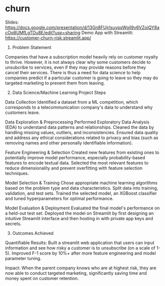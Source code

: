 # churn

Slides: https://docs.google.com/presentation/d/13Gn8FUjrlsuypsWgiI9v6VZoiQY8acOq8UMfLgTDu8E/edit?usp=sharing
Demo App with Streamlit: https://customer-churn-risk.streamlit.app/

1. Problem Statement

Companies that have a subscription model heavily rely on customer royalty to thrive. However, it is not always clear why some customers decide to unsubcribe to services, even if they may provide reasons before they cancel their services. There is thus a need for data science to help companies predict if a particular customer is going to leave so they may do targeted marketing to prevent them from leaving. 

2. Data Science/Machine Learning Project Steps

Data Collection
Identified a dataset from a ML competition, which corresponds to a telecommunication company's data to understand why customers leave.

Data Exploration & Preprocessing
Performed Exploratory Data Analysis (EDA) to understand data patterns and relationships.
Cleaned the data by handling missing values, outliers, and inconsistencies.
Ensured data quality and address any ethical considerations related to privacy and bias (such as removing names and other personally identifiable information).

Feature Engineering & Selection
Created new features from existing ones to potentially improve model performance, especially probability-based features to encode textual data.
Selected the most relevant features to reduce dimensionality and prevent overfitting with feature selection techniques. 

Model Selection & Training
Chose appropriate machine learning algorithms based on the problem type and data characteristics.
Split data into training, validation, and test sets.
Trained the selected model, an XGBoost classifier and tuned hyperparameters for optimal performance.

Model Evaluation & Deployment
Evaluated the final model's performance on a held-out test set.
Deployed the model on Streamlit by first designing an intuitive Streamlit interface and then hosting in with private app keys and secrets.

3. Outcomes Achieved

Quantifiable Results:
Built a streamlit web application that users can input information and see how risky a customer is to unsubscribe (on a scale of 1-5). Improved F-1 score by 10%+ after more feature engineering and model parameter tuning. 

Impact:
When the parent company knows who are at highest risk, they are now able to conduct targeted marketing, significantly saving time and money spent on customer retention.

